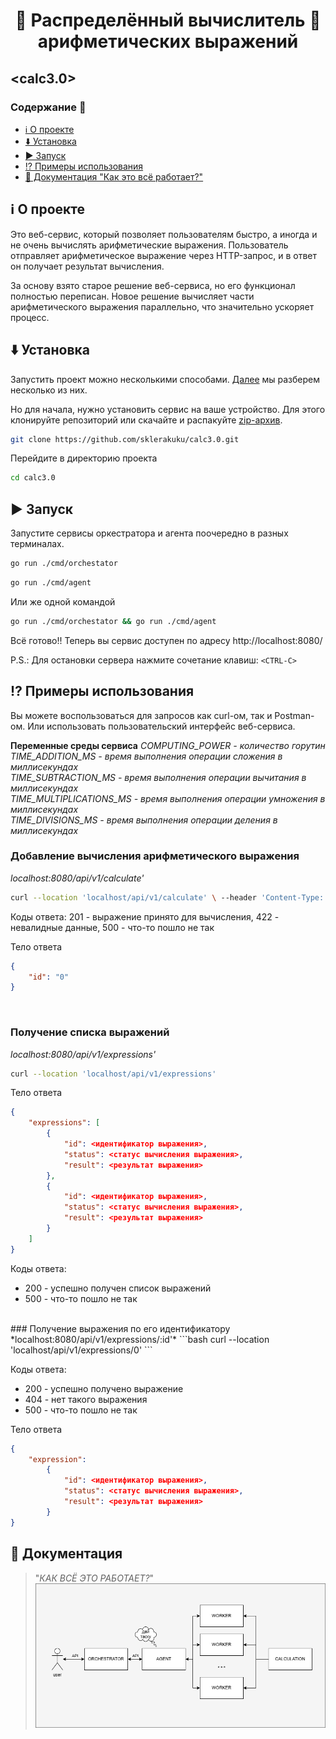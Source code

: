 
<div align="center">
  <h1>🧮 Распределённый вычислитель 🧮
<br> арифметических выражений </h1>
</div>


## <calc3.0>

### Содержание 📌

- [ℹ️ О проекте](#ℹ️-о-проекте)
- [⬇️ Установка](#⬇️-установка)
- [▶️ Запуск](#▶️-запуск)
- [⁉️ Примеры использования](#⁉️-примеры-использования) 
- [📖 Документация "Как это всё работает?"](#📖-документация)

## ℹ️ О проекте 
Это веб-сервис, который позволяет пользователям быстро, а иногда и не очень вычислять арифметические выражения. Пользователь отправляет арифметическое выражение через HTTP-запрос, и в ответ он получает результат вычисления. 

За основу взято старое решение веб-сервиса, но его функционал полностью переписан. Новое решение вычисляет части арифметического выражения параллельно, что значительно ускоряет процесс.

## ⬇️ Установка
Запустить проект можно несколькими способами. [Далее](#запуск) мы разберем несколько из них.

Но для начала, нужно установить сервис на ваше устройство. Для этого клонируйте репозиторий или скачайте и распакуйте [zip-архив](https://github.com/sklerakuku/calc3.0/archive/refs/heads/main.zip).
```bash
git clone https://github.com/sklerakuku/calc3.0.git
```
Перейдите в директорию проекта
```bash
cd calc3.0
```
## ▶️ Запуск
Запустите сервисы оркестратора и агента поочередно в разных терминалах.
```bash
go run ./cmd/orchestator
```
```bash
go run ./cmd/agent
```
Или же одной командой
```bash
go run ./cmd/orchestator && go run ./cmd/agent
```
Всё готово!! Теперь вы сервис доступен по адресу http://localhost:8080/

P.S.: Для остановки сервера нажмите сочетание клавиш: `<CTRL-C>`

## ⁉️ Примеры использования
Вы можете воспользоваться для запросов как curl-ом, так и Postman-ом. Или использовать пользовательский интерфейс веб-сервиса.

 **Переменные  среды сервиса**
*COMPUTING_POWER - количество горутин
TIME_ADDITION_MS - время выполнения операции сложения в миллисекундах  
TIME_SUBTRACTION_MS - время выполнения операции вычитания в миллисекундах  
TIME_MULTIPLICATIONS_MS - время выполнения операции умножения в миллисекундах  
TIME_DIVISIONS_MS - время выполнения операции деления в миллисекундах*


### Добавление вычисления арифметического выражения
*localhost:8080/api/v1/calculate'*
    
```bash
curl --location 'localhost/api/v1/calculate' \ --header 'Content-Type: application/json' \ --data '{ "expression": "2+2*6" }'
```
 Коды ответа: 201 - выражение принято для вычисления, 422 - невалидные данные, 500 - что-то пошло не так

Тело ответа
```json
{
    "id": "0"
}
```
<br>

### Получение списка выражений
*localhost:8080/api/v1/expressions'*
    
```bash
curl --location 'localhost/api/v1/expressions' 
```
Тело ответа
```json
{
    "expressions": [
        {
            "id": <идентификатор выражения>,
            "status": <статус вычисления выражения>,
            "result": <результат выражения>
        },
        {
            "id": <идентификатор выражения>,
            "status": <статус вычисления выражения>,
            "result": <результат выражения>
        }
    ]
}

```

Коды ответа:

-   200 - успешно получен список выражений
-   500 - что-то пошло не так
<br>
### Получение выражения по его идентификатору
*localhost:8080/api/v1/expressions/:id'*
 ```bash
curl --location 'localhost/api/v1/expressions/0'
```

Коды ответа:

-   200 - успешно получено выражение
-   404 - нет такого выражения
-   500 - что-то пошло не так

Тело ответа

```json
{
    "expression":
        {
            "id": <идентификатор выражения>,
            "status": <статус вычисления выражения>,
            "result": <результат выражения>
        }
}

```

## 📖  Документация
> "*КАК ВСЁ ЭТО РАБОТАЕТ?*"
![Screenshot of a comment on a GitHub issue showing an image, added in the Markdown, of an Octocat smiling and raising a tentacle.](https://github.com/sklerakuku/calc3.0/blob/bfc3483c6f73fceaa8c07843b1c9560b2f48e740/123%20(1).png)

